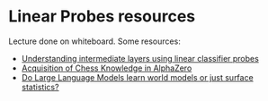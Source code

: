 # Linear Probes resources

Lecture done on whiteboard. Some resources:

- [Understanding intermediate layers using linear classifier probes](https://arxiv.org/pdf/1610.01644.pdf)
- [Acquisition of Chess Knowledge in AlphaZero](https://arxiv.org/pdf/2111.09259.pdf)
- [Do Large Language Models learn world models or just surface statistics?](https://thegradient.pub/othello/)